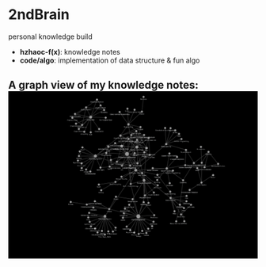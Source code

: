 # 2ndBrain
 personal knowledge build

- **hzhaoc-f(x)**: knowledge notes
- **code/algo**: implementation of data structure & fun algo

## A graph view of my knowledge notes: ![graph|600](graph.jpg)
